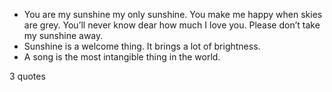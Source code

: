  - You are my sunshine my only sunshine. You make me happy when skies are grey. You’ll never know dear how much I love you. Please don’t take my sunshine away.
 - Sunshine is a welcome thing. It brings a lot of brightness.
 - A song is the most intangible thing in the world.

3 quotes